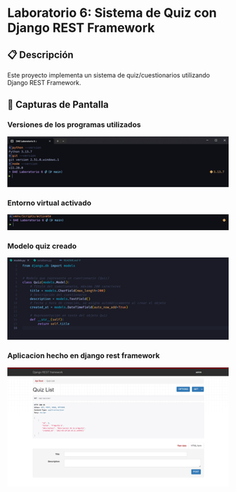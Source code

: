 # Laboratorio 6: Sistema de Quiz con Django REST Framework

## 📋 Descripción

Este proyecto implementa un sistema de quiz/cuestionarios utilizando Django REST Framework.

## 📸 Capturas de Pantalla

### Versiones de los programas utilizados

![Version de los programas](./capturas/versiones_programas.png)

### Entorno virtual activado

![Entorno virtual activado](./capturas/entorno_virtual.png)

### Modelo quiz creado

![Modelo Quiz](./capturas/modelo_creado.png)

### Aplicacion hecho en django rest framework 

![Modelo Quiz](./capturas/aplicacion_funcional.png)
